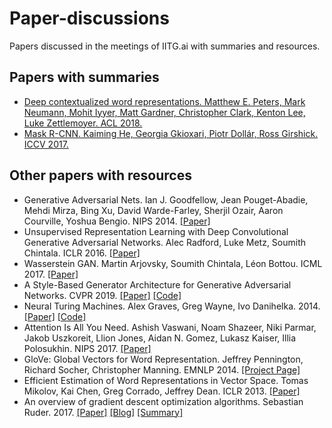 # Paper-discussions
Papers discussed in the meetings of IITG.ai with summaries and resources.

## Papers with summaries

* [Deep contextualized word representations. Matthew E. Peters, Mark Neumann, Mohit Iyyer, Matt Gardner, Christopher Clark, Kenton Lee, Luke Zettlemoyer. ACL 2018.](https://github.com/IITGuwahati-AI/Paper-discussions/blob/master/Summaries/Deep%20contextualized%20word%20representations.md)
* [Mask R-CNN. Kaiming He, Georgia Gkioxari, Piotr Dollár, Ross Girshick. ICCV 2017.](https://github.com/IITGuwahati-AI/Paper-discussions/blob/master/Summaries/Mask%20RCNN.md)

## Other papers with resources
* Generative Adversarial Nets. Ian J. Goodfellow, Jean Pouget-Abadie, Mehdi Mirza, Bing Xu, David Warde-Farley, Sherjil Ozair, Aaron Courville, Yoshua Bengio. NIPS 2014.
[[Paper]](https://arxiv.org/pdf/1406.2661.pdf)
* Unsupervised Representation Learning with Deep Convolutional Generative Adversarial Networks. Alec Radford, Luke Metz, Soumith Chintala. ICLR 2016. [[Paper]](https://arxiv.org/pdf/1511.06434.pdf)
* Wasserstein GAN. Martin Arjovsky, Soumith Chintala, Léon Bottou. ICML 2017. [[Paper]](https://arxiv.org/pdf/1701.07875.pdf)
* A Style-Based Generator Architecture for Generative Adversarial Networks. CVPR 2019. [[Paper]](https://arxiv.org/pdf/1812.04948v3.pdf) [[Code]](https://github.com/IITGuwahati-AI/StyleGAN)
* Neural Turing Machines. Alex Graves, Greg Wayne, Ivo Danihelka. 2014. [[Paper]](https://arxiv.org/pdf/1410.5401.pdf) [[Code]](https://github.com/IITGuwahati-AI/Neural-Turing-Machine)
* Attention Is All You Need. Ashish Vaswani, Noam Shazeer, Niki Parmar, Jakob Uszkoreit, Llion Jones, Aidan N. Gomez, Lukasz Kaiser, Illia Polosukhin. NIPS 2017. [[Paper]](https://arxiv.org/pdf/1706.03762.pdf)
* GloVe: Global Vectors for Word Representation. Jeffrey Pennington, Richard Socher, Christopher Manning. EMNLP 2014. [[Project Page]](https://nlp.stanford.edu/projects/glove/)
* Efficient Estimation of Word Representations in Vector Space. Tomas Mikolov, Kai Chen, Greg Corrado, Jeffrey Dean. ICLR 2013. [[Paper]](https://arxiv.org/pdf/1301.3781.pdf)
* An overview of gradient descent optimization algorithms. Sebastian Ruder. 2017. [[Paper]](https://arxiv.org/pdf/1609.04747.pdf) [[Blog]](https://ruder.io/optimizing-gradient-descent/index.html) [[Summary]](https://medium.com/iitg-ai/into-the-depths-of-gradient-descent-52cf9ee92d36)

